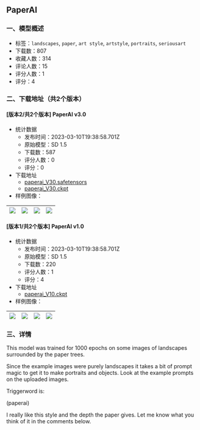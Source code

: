 ## PaperAI
### 一、模型概述

- 标签：`landscapes`, `paper`, `art style`, `artstyle`, `portraits`, `seriousart`
- 下载数：807
- 收藏人数：314
- 评论人数：15
- 评分人数：1
- 评分：4

### 二、下载地址（共2个版本）

#### [版本2/共2个版本] PaperAI v3.0

- 统计数据
  - 发布时间：2023-03-10T19:38:58.701Z
  - 原始模型：SD 1.5
  - 下载数：587
  - 评分人数：0
  - 评分：0
- 下载地址
  - [paperai_V30.safetensors](https://civitai.com/api/download/models/15137)
  - [paperai_V30.ckpt](https://civitai.com/api/download/models/15137?type=Model&format=PickleTensor&size=full&fp=fp16)
- 样例图像：

| <img src="https://image.civitai.com/xG1nkqKTMzGDvpLrqFT7WA/40c8d77c-5d49-4ad9-b3cc-f817cd227c00/width=450/148936.jpeg" /> | <img src="https://image.civitai.com/xG1nkqKTMzGDvpLrqFT7WA/a38c36ac-a782-4ca7-e9d3-cc416f51ef00/width=450/148944.jpeg" /> | <img src="https://image.civitai.com/xG1nkqKTMzGDvpLrqFT7WA/a4d26626-ce68-454a-3a1d-f1e7dfbcd700/width=450/148943.jpeg" /> | <img src="https://image.civitai.com/xG1nkqKTMzGDvpLrqFT7WA/a7b4c5c4-1716-42bb-5edb-7352d5cd8300/width=450/148942.jpeg" /> |
| ---- | ---- | ---- | ---- |

#### [版本1/共2个版本] PaperAI v1.0

- 统计数据
  - 发布时间：2023-03-10T19:38:58.701Z
  - 原始模型：SD 1.5
  - 下载数：220
  - 评分人数：1
  - 评分：4
- 下载地址
  - [paperai_V10.ckpt](https://civitai.com/api/download/models/14250)
- 样例图像：

| <img src="https://image.civitai.com/xG1nkqKTMzGDvpLrqFT7WA/981f6af2-7d62-4c74-a3fe-040fc65ff000/width=450/138746.jpeg" /> | <img src="https://image.civitai.com/xG1nkqKTMzGDvpLrqFT7WA/c1aee27f-d29e-40e6-7b82-0158b4335900/width=450/138751.jpeg" /> | <img src="https://image.civitai.com/xG1nkqKTMzGDvpLrqFT7WA/f46f50ca-4dee-4133-3120-0a9e486eda00/width=450/138750.jpeg" /> | <img src="https://image.civitai.com/xG1nkqKTMzGDvpLrqFT7WA/20900ced-4a67-43ea-3455-adc6cafb1400/width=450/138749.jpeg" /> |
| ---- | ---- | ---- | ---- |


### 三、详情
<p>This model was trained for 1000 epochs on some images of landscapes surrounded by the paper trees.</p><p></p><p>Since the example images were purely landscapes it takes a bit of prompt magic to get it to make portraits and objects. Look at the example prompts on the uploaded images.</p><p></p><p>Triggerword is:</p><p>(paperai)</p><p></p><p>I really like this style and the depth the paper gives. Let me know what you think of it in the comments below.</p>